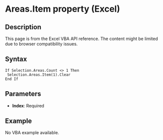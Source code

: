 # Areas.Item property (Excel)

## Description
This page is from the Excel VBA API reference. The content might be limited due to browser compatibility issues.

## Syntax
```vba
If Selection.Areas.Count <> 1 Then 
 Selection.Areas.Item(1).Clear 
End If
```

## Parameters
- **Index**: Required

## Example
No VBA example available.
